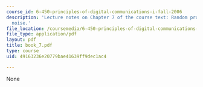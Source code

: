 ```yaml
---
course_id: 6-450-principles-of-digital-communications-i-fall-2006
description: 'Lecture notes on Chapter 7 of the course text: Random processes and
  noise.'
file_location: /coursemedia/6-450-principles-of-digital-communications-i-fall-2006/49163236e20779bae41639ff9dec1ac4_book_7.pdf
file_type: application/pdf
layout: pdf
title: book_7.pdf
type: course
uid: 49163236e20779bae41639ff9dec1ac4

---
```

None